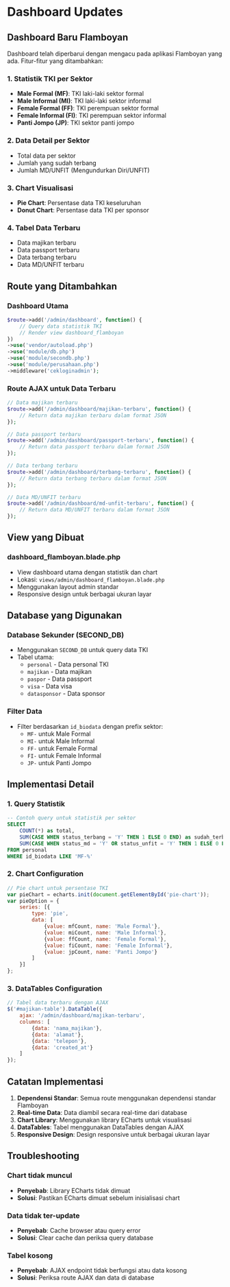 # Dashboard Updates

## Dashboard Baru Flamboyan

Dashboard telah diperbarui dengan mengacu pada aplikasi Flamboyan yang ada. Fitur-fitur yang ditambahkan:

### 1. Statistik TKI per Sektor
- **Male Formal (MF)**: TKI laki-laki sektor formal
- **Male Informal (MI)**: TKI laki-laki sektor informal
- **Female Formal (FF)**: TKI perempuan sektor formal
- **Female Informal (FI)**: TKI perempuan sektor informal
- **Panti Jompo (JP)**: TKI sektor panti jompo

### 2. Data Detail per Sektor
- Total data per sektor
- Jumlah yang sudah terbang
- Jumlah MD/UNFIT (Mengundurkan Diri/UNFIT)

### 3. Chart Visualisasi
- **Pie Chart**: Persentase data TKI keseluruhan
- **Donut Chart**: Persentase data TKI per sponsor

### 4. Tabel Data Terbaru
- Data majikan terbaru
- Data passport terbaru
- Data terbang terbaru
- Data MD/UNFIT terbaru

## Route yang Ditambahkan

### Dashboard Utama
```php
$route->add('/admin/dashboard', function() {
    // Query data statistik TKI
    // Render view dashboard_flamboyan
})
->use('vendor/autoload.php')
->use('module/db.php')
->use('module/secondb.php')
->use('module/perusahaan.php')
->middleware('cekloginadmin');
```

### Route AJAX untuk Data Terbaru
```php
// Data majikan terbaru
$route->add('/admin/dashboard/majikan-terbaru', function() {
    // Return data majikan terbaru dalam format JSON
});

// Data passport terbaru
$route->add('/admin/dashboard/passport-terbaru', function() {
    // Return data passport terbaru dalam format JSON
});

// Data terbang terbaru
$route->add('/admin/dashboard/terbang-terbaru', function() {
    // Return data terbang terbaru dalam format JSON
});

// Data MD/UNFIT terbaru
$route->add('/admin/dashboard/md-unfit-terbaru', function() {
    // Return data MD/UNFIT terbaru dalam format JSON
});
```

## View yang Dibuat

### dashboard_flamboyan.blade.php
- View dashboard utama dengan statistik dan chart
- Lokasi: `views/admin/dashboard_flamboyan.blade.php`
- Menggunakan layout admin standar
- Responsive design untuk berbagai ukuran layar

## Database yang Digunakan

### Database Sekunder (SECOND_DB)
- Menggunakan `SECOND_DB` untuk query data TKI
- Tabel utama:
  - `personal` - Data personal TKI
  - `majikan` - Data majikan
  - `paspor` - Data passport
  - `visa` - Data visa
  - `datasponsor` - Data sponsor

### Filter Data
- Filter berdasarkan `id_biodata` dengan prefix sektor:
  - `MF-` untuk Male Formal
  - `MI-` untuk Male Informal
  - `FF-` untuk Female Formal
  - `FI-` untuk Female Informal
  - `JP-` untuk Panti Jompo

## Implementasi Detail

### 1. Query Statistik
```sql
-- Contoh query untuk statistik per sektor
SELECT 
    COUNT(*) as total,
    SUM(CASE WHEN status_terbang = 'Y' THEN 1 ELSE 0 END) as sudah_terbang,
    SUM(CASE WHEN status_md = 'Y' OR status_unfit = 'Y' THEN 1 ELSE 0 END) as md_unfit
FROM personal 
WHERE id_biodata LIKE 'MF-%'
```

### 2. Chart Configuration
```javascript
// Pie chart untuk persentase TKI
var pieChart = echarts.init(document.getElementById('pie-chart'));
var pieOption = {
    series: [{
        type: 'pie',
        data: [
            {value: mfCount, name: 'Male Formal'},
            {value: miCount, name: 'Male Informal'},
            {value: ffCount, name: 'Female Formal'},
            {value: fiCount, name: 'Female Informal'},
            {value: jpCount, name: 'Panti Jompo'}
        ]
    }]
};
```

### 3. DataTables Configuration
```javascript
// Tabel data terbaru dengan AJAX
$('#majikan-table').DataTable({
    ajax: '/admin/dashboard/majikan-terbaru',
    columns: [
        {data: 'nama_majikan'},
        {data: 'alamat'},
        {data: 'telepon'},
        {data: 'created_at'}
    ]
});
```

## Catatan Implementasi

1. **Dependensi Standar**: Semua route menggunakan dependensi standar Flamboyan
2. **Real-time Data**: Data diambil secara real-time dari database
3. **Chart Library**: Menggunakan library ECharts untuk visualisasi
4. **DataTables**: Tabel menggunakan DataTables dengan AJAX
5. **Responsive Design**: Design responsive untuk berbagai ukuran layar

## Troubleshooting

### Chart tidak muncul
- **Penyebab**: Library ECharts tidak dimuat
- **Solusi**: Pastikan ECharts dimuat sebelum inisialisasi chart

### Data tidak ter-update
- **Penyebab**: Cache browser atau query error
- **Solusi**: Clear cache dan periksa query database

### Tabel kosong
- **Penyebab**: AJAX endpoint tidak berfungsi atau data kosong
- **Solusi**: Periksa route AJAX dan data di database 